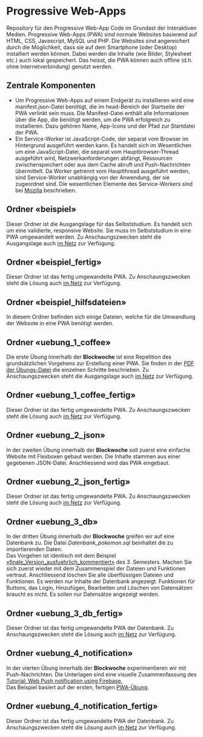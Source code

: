 # Progressive Web-Apps
Repository für den Progressive Web-App Code im Grundast der Interaktiven Medien. 
Progressive Web-Apps (PWA) sind normale Websites basierend auf HTML, CSS, Javascript, MySQL und PHP. Die Websites sind angereichert durch die Möglichkeit, dass sie auf dem Smartphone (oder Desktop) installiert werden können. Dabei werden die Inhalte (wie Bilder, Stylesheet etc.) auch lokal gespeichert. Das heisst, die PWA können auch offline (d.h. ohne Internetverbindung) genutzt werden.
## Zentrale Komponenten
- Um Progressive Web-Apps auf einem Endgerät zu installieren wird eine manifest.json-Datei benötigt, die im head-Bereich der Startseite der PWA verlinkt sein muss. Die Manifest-Datei enthält alle Informationen über die App, die benötigt werden, um die PWA erfolgreich zu installieren. Dazu gehören Name, App-Icons und der Pfad zur Startdatei der PWA.
- Ein Service-Worker ist JavaScript-Code, der separat vom Browser im Hintergrund ausgeführt werden kann. Es handelt sich im Wesentlichen um eine JavaScript-Datei, die separat vom Hauptbrowser-Thread ausgeführt wird, Netzwerkanforderungen abfängt, Ressourcen zwischenspeichert oder aus dem Cache abruft und Push-Nachrichten übermittelt. Da Worker getrennt vom Hauptthread ausgeführt werden, sind Service-Worker unabhängig von der Anwendung, der sie zugeordnet sind. Die wesentlichen Elemente des Service-Workers sind bei <a href="https://developer.mozilla.org/en-US/docs/Web/API/Request/destination" target="_blank">Mozilla</a> beschrieben.
## Ordner «beispiel»
Dieser Ordner ist die Ausgangslage für das Selbststudium. Es handelt sich um eine validierte, responsive Website. Sie muss im Selbststudium in eine PWA umgewandelt werden. Zu Anschaungszwecken steht die Ausgangslage auch <a href="https://537449-52.web1.fh-htwchur.ch/beispiel/" target="_blank">im Netz</a> zur Verfügung.
## Ordner «beispiel_fertig»
Dieser Ordner ist das fertig umgewandelte PWA. Zu Anschaungszwecken steht die Lösung auch <a href="https://537449-52.web1.fh-htwchur.ch/beispiel_fertig/" target="_blank">im Netz</a> zur Verfügung.
## Ordner «beispiel_hilfsdateien»
In diesem Ordner befinden sich einige Dateien, welche  für die Umwandlung der Websote in eine PWA benötigt werden.
## Ordner «uebung_1_coffee»
Die erste Übung innerhalb der <b>Blockwoche</b> ist eine Repetition des grundsätzlichen Vorgehens zur Erstellung einer PWA. Sie finden in der <a href="https://moodle.fhgr.ch/mod/resource/view.php?id=402370" target="_blank">PDF der Übungs-Datei</a> die einzelnen Schritte beschrieben. Zu Anschaungszwecken steht die Ausgangslage auch <a href="https://537449-52.web1.fh-htwchur.ch/uebung_1_coffee/" target="_blank">im Netz</a> zur Verfügung.
## Ordner «uebung_1_coffee_fertig»
Dieser Ordner ist das fertig umgewandelte PWA. Zu Anschaungszwecken steht die Lösung auch <a href="https://537449-52.web1.fh-htwchur.ch/uebung_1_coffee_fertig/" target="_blank">im Netz</a> zur Verfügung.
## Ordner «uebung_2_json»
In der zweiten Übung innerhalb der <b>Blockwoche</b> soll zuerst eine einfache Website mit Flexboxen gebaut werden. Die Inhalte stammen aus einer gegebenen JSON-Datei. Anschliessend wird das PWA eingebaut.
## Ordner «uebung_2_json_fertig»
Dieser Ordner ist das fertig umgewandelte PWA. Zu Anschaungszwecken steht die Lösung auch <a href="https://537449-52.web1.fh-htwchur.ch/uebung_2_json_fertig/" target="_blank">im Netz</a> zur Verfügung.
## Ordner «uebung_3_db»
In der dritten Übung innerhalb der <b>Blockwoche</b> greifen wir auf eine Datenbank zu. Die Datei <i>Datenbank_pokemon.sql</i> beinhaltet die zu importierenden Daten.<br>
Das Vorgehen ist identisch mit dem Beispiel <a href="https://github.com/WolfgangBock/backend_technologien" target="_blank">«finale_Version_ausfuehrlich_kommentiert»</a> des 3. Semesters. Machen Sie sich zuerst wieder mit dem Zusammenspiel der Dateien und Funktionen vertraut. Anschliessend löschen Sie alle überflüssigen Dateien und Funktionen. Es werden nur Inhalte der Datenbank angezeigt. Funktionen für Buttons, das Login, Hinzufügen, Bearbeiten und Löschen von Datensätzen braucht es nicht. Es sollen nur Datensätze angezeigt werden.
## Ordner «uebung_3_db_fertig»
Dieser Ordner ist das fertig umgewandelte PWA der Datenbank. Zu Anschaungszwecken steht die Lösung auch <a href="https://537449-52.web1.fh-htwchur.ch/uebung_3_db_fertig/" target="_blank">im Netz</a> zur Verfügung.
## Ordner «uebung_4_notification»
In der vierten Übung innerhalb der <b>Blockwoche</b> experimentieren wir mit Push-Nachrichten. Die Unterlagen sind eine visuelle Zusammenfassung des <a href="https://www.itwonders-web.com/blog/push-notification-using-firebase-demo-tutorial#update-on-2020-03-15" target="_blank">Tutorial: Web Push notification using Firebase.</a><br>
Das Beispiel basiert auf der ersten, fertigen <a href="https://537449-52.web1.fh-htwchur.ch/beispiel_fertig/" target="_blank">PWA-Übung</a>.
## Ordner «uebung_4_notification_fertig»
Dieser Ordner ist das fertig umgewandelte PWA der Datenbank. Zu Anschaungszwecken steht die Lösung auch <a href="https://537449-52.web1.fh-htwchur.ch/uebung_4_notification_fertig/" target="_blank">im Netz</a> zur Verfügung.